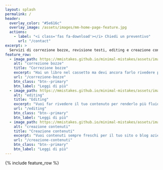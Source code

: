 ```yaml
---
layout: splash
permalink: /
header:
  overlay_color: "#5e616c"
  overlay_image: /assets/images/mm-home-page-feature.jpg
  actions:
    - label: "<i class='fas fa-download'></i> Chiedi un preventivo"
      url: "/contact"
excerpt: >
  Servizi di correzione bozze, revisione testi, editing e creazione contenuti.
feature_row:
  - image_path: https://mmistakes.github.io/minimal-mistakes/assets/images/mm-customizable-feature.png
    alt: "correzione bozze"
    title: "Correzione bozze"
    excerpt: "Hai un libro nel cassetto ma devi ancora farlo rivedere per correggere eventuali errori di battitura o ortografia?"
    url: "/correzione-bozze"
    btn_class: "btn--primary"
    btn_label: "Leggi di più"
  - image_path: https://mmistakes.github.io/minimal-mistakes/assets/images/mm-customizable-feature.png
    alt: "editing"
    title: "Editing"
    excerpt: "Vuoi far rivedere il tuo contenuto per renderlo più fluido e comprensibile ad un largo pubblico?"
    url: "/editing"
    btn_class: "btn--primary"
    btn_label: "Leggi di più"
  - image_path: https://mmistakes.github.io/minimal-mistakes/assets/images/mm-customizable-feature.png
    alt: "creazione contenuti"
    title: "Creazione contenuti"
    excerpt: "Vuoi contenuti sempre freschi per il tuo sito o blog aziendale? Dacci qualche idea per partire e al resto ci pensiamo noi"
    url: "/creazione-contenuti"
    btn_class: "btn--primary"
    btn_label: "Leggi di più"
---
```


{% include feature_row %}